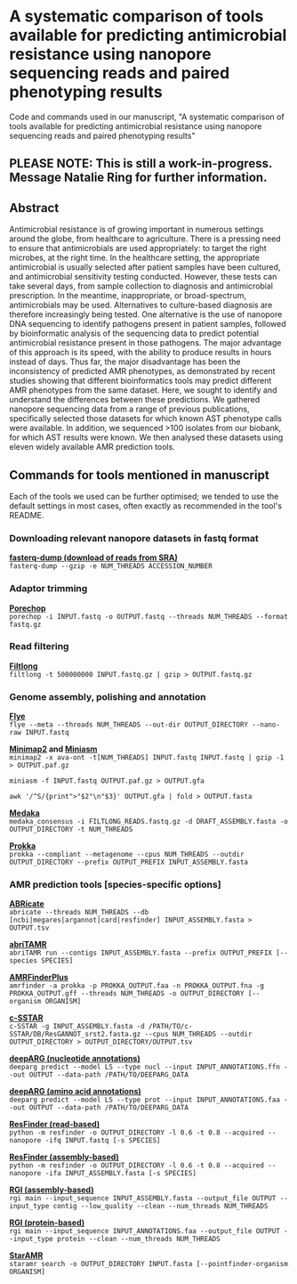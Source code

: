 # A systematic comparison of tools available for predicting antimicrobial resistance using nanopore sequencing reads and paired phenotyping results
Code and commands used in our manuscript, "A systematic comparison of tools available for predicting antimicrobial resistance using nanopore sequencing reads and paired phenotyping results"


## PLEASE NOTE: This is still a work-in-progress. Message Natalie Ring for further information.

## Abstract
Antimicrobial resistance is of growing important in numerous settings around the globe, from healthcare to agriculture. There is a pressing need to ensure that antimicrobials are used appropriately: to target the right microbes, at the right time. In the healthcare setting, the appropriate antimicrobial is usually selected after patient samples have been cultured, and antimicrobial sensitivity testing conducted. However, these tests can take several days, from sample collection to diagnosis and antimicrobial prescription. In the meantime, inappropriate, or broad-spectrum, antimicrobials may be used. Alternatives to culture-based diagnosis are therefore increasingly being tested. One alternative is the use of nanopore DNA sequencing to identify pathogens present in patient samples, followed by bioinformatic analysis of the sequencing data to predict potential antimicrobial resistance present in those pathogens. The major advantage of this approach is its speed, with the ability to produce results in hours instead of days. Thus far, the major disadvantage has been the inconsistency of predicted AMR phenotypes, as demonstrated by recent studies showing that different bioinformatics tools may predict different AMR phenotypes from the same dataset. Here, we sought to identify and understand the differences between these predictions. We gathered nanopore sequencing data from a range of previous publications, specifically selected those datasets for which known AST phenotype calls were available. In addition, we sequenced >100 isolates from our biobank, for which AST results were known. We then analysed these datasets using eleven widely available AMR prediction tools. 


## Commands for tools mentioned in manuscript
Each of the tools we used can be further optimised; we tended to use the default settings in most cases, often exactly as recommended in the tool's README.
### Downloading relevant nanopore datasets in fastq format
**[fasterq-dump (download of reads from SRA)](https://github.com/ncbi/sra-tools)**  
`fasterq-dump --gzip -e NUM_THREADS ACCESSION_NUMBER`

### Adaptor trimming
**[Porechop](https://github.com/rrwick/Porechop)**  
`porechop -i INPUT.fastq -o OUTPUT.fastq --threads NUM_THREADS --format fastq.gz`

### Read filtering
**[Filtlong](https://github.com/rrwick/Filtlong)**  
`filtlong -t 500000000 INPUT.fastq.gz | gzip > OUTPUT.fastq.gz`

### Genome assembly, polishing and annotation
**[Flye](https://github.com/fenderglass/Flye)**  
`flye --meta --threads NUM_THREADS --out-dir OUTPUT_DIRECTORY --nano-raw INPUT.fastq`

**[Minimap2](https://github.com/lh3/Minimap2) and [Miniasm](https://github.com/lh3/Miniasm)**  
`minimap2 -x ava-ont -t[NUM_THREADS] INPUT.fastq INPUT.fastq | gzip -1 > OUTPUT.paf.gz`                                                                                           

`miniasm -f INPUT.fastq OUTPUT.paf.gz > OUTPUT.gfa`                                                                                                           

`awk '/^S/{print">"$2"\n"$3}' OUTPUT.gfa | fold > OUTPUT.fasta`

**[Medaka](https://github.com/nanoporetech/medaka)**                                                                                                                                                                                                        
`medaka_consensus -i FILTLONG_READS.fastq.gz -d DRAFT_ASSEMBLY.fasta -o OUTPUT_DIRECTORY -t NUM_THREADS`

**[Prokka](https://github.com/tseemann/Prokka)**                                                                                                            
`prokka --compliant --metagenome --cpus NUM_THREADS --outdir OUTPUT_DIRECTORY --prefix OUTPUT_PREFIX INPUT_ASSEMBLY.fasta`

### AMR prediction tools [species-specific options]                                                                                                                                    
**[ABRicate](https://github.com/tseemann/ABRicate)**                                                                                                     
`abricate --threads NUM_THREADS --db [ncbi|megares|argannot|card|resfinder] INPUT_ASSEMBLY.fasta > OUTPUT.tsv`                                                                        

**[abriTAMR](https://github.com/MDU-PHL/abritamr)**                                                                                                     
`abriTAMR run --contigs INPUT_ASSEMBLY.fasta --prefix OUTPUT_PREFIX [--species SPECIES]` 

**[AMRFinderPlus](https://github.com/ncbi/amr)**                                                                                       
`amrfinder -a prokka -p PROKKA_OUTPUT.faa -n PROKKA_OUTPUT.fna -g PROKKA_OUTPUT.gff --threads NUM_THREADS -o OUTPUT_DIRECTORY [--organism ORGANISM]`

**[c-SSTAR](https://github.com/chrisgulvik/c-SSTAR)**                                                                            
`c-SSTAR -g INPUT_ASSEMBLY.fasta -d /PATH/TO/c-SSTAR/DB/ResGANNOT_srst2.fasta.gz --cpus NUM_THREADS --outdir OUTPUT_DIRECTORY > OUTPUT_DIRECTORY/OUTPUT.tsv`

**[deepARG (nucleotide annotations)](https://bitbucket.org/gusphdproj/deeparg-ss/src/master/)**                                                                        
`deeparg predict --model LS --type nucl --input INPUT_ANNOTATIONS.ffn --out OUTPUT --data-path /PATH/TO/DEEPARG_DATA`

**[deepARG (amino acid annotations)](https://bitbucket.org/gusphdproj/deeparg-ss/src/master/)**                                                                        
`deeparg predict --model LS --type prot --input INPUT_ANNOTATIONS.faa --out OUTPUT --data-path /PATH/TO/DEEPARG_DATA`                                                  

**[ResFinder (read-based)](https://bitbucket.org/genomicepidemiology/resfinder/src/master/)**                                                                                
`python -m resfinder -o OUTPUT_DIRECTORY -l 0.6 -t 0.8 --acquired --nanopore -ifq INPUT.fastq [-s SPECIES]`

**[ResFinder (assembly-based)](https://bitbucket.org/genomicepidemiology/resfinder/src/master/)**                                                                            
`python -m resfinder -o OUTPUT_DIRECTORY -l 0.6 -t 0.8 --acquired --nanopore -ifa INPUT_ASSEMBLY.fasta [-s SPECIES]`

**[RGI (assembly-based)](https://github.com/arpcard/rgi)**                                                                                         
`rgi main --input_sequence INPUT_ASSEMBLY.fasta --output_file OUTPUT --input_type contig --low_quality --clean --num_threads NUM_THREADS`

**[RGI (protein-based)](https://github.com/arpcard/rgi)**                                                                                         
`rgi main --input_sequence INPUT_ANNOTATIONS.faa --output_file OUTPUT --input_type protein --clean --num_threads NUM_THREADS`

**[StarAMR](https://github.com/phac-nml/staramr)**                                                                                                            
`staramr search -o OUTPUT_DIRECTORY INPUT.fasta [--pointfinder-organism ORGANISM]`
 


